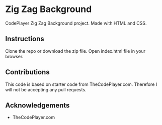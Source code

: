 # Zig Zag Background
CodePlayer Zig Zag Background project. Made with HTML and CSS.

## Instructions 
Clone the repo or download the zip file. Open index.html file in your browser.

## Contributions
This code is based on starter code from TheCodePlayer.com. Therefore I will not be accepting any pull requests.

## Acknowledgements
* TheCodePlayer.com

